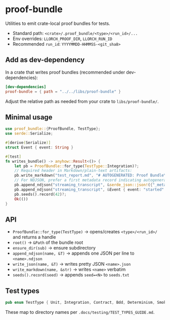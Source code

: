 # proof-bundle

Utilities to emit crate-local proof bundles for tests.

- Standard path: `<crate>/.proof_bundle/<type>/<run_id>/...`
- Env overrides: `LLORCH_PROOF_DIR`, `LLORCH_RUN_ID`
- Recommended `run_id`: `YYYYMMDD-HHMMSS-<git_sha8>`

## Add as dev-dependency

In a crate that writes proof bundles (recommended under dev-dependencies):

```toml
[dev-dependencies]
proof-bundle = { path = "../../libs/proof-bundle" }
```

Adjust the relative path as needed from your crate to `libs/proof-bundle/`.

## Minimal usage

```rust
use proof_bundle::{ProofBundle, TestType};
use serde::Serialize;

#[derive(Serialize)]
struct Event { event: String }

#[test]
fn writes_bundle() -> anyhow::Result<()> {
    let pb = ProofBundle::for_type(TestType::Integration)?;
    // Required header in Markdown/plain-text artifacts:
    pb.write_markdown("test_report.md", "# AUTOGENERATED: Proof Bundle\n# OK\n")?;
    // For NDJSON, prefer a first metadata record indicating autogenerated proof bundle:
    pb.append_ndjson("streaming_transcript", &serde_json::json!({"_meta":"proof_bundle","_note":"autogenerated"}))?;
    pb.append_ndjson("streaming_transcript", &Event { event: "started".into() })?;
    pb.seeds().record(42)?;
    Ok(())
}
```

## API

- `ProofBundle::for_type(TestType)` → opens/creates `<type>/<run_id>/` and returns a handle
- `root()` → `&Path` of the bundle root
- `ensure_dir(sub)` → ensure subdirectory
- `append_ndjson(name, &T)` → appends one JSON per line to `<name>.ndjson`
- `write_json(name, &T)` → writes pretty JSON `<name>.json`
- `write_markdown(name, &str)` → writes `<name>` verbatim
- `seeds().record(seed)` → appends `seed=<N>` to `seeds.txt`

## Test types

```rust
pub enum TestType { Unit, Integration, Contract, Bdd, Determinism, Smoke, E2eHaiku }
```

These map to directory names per `.docs/testing/TEST_TYPES_GUIDE.md`.
